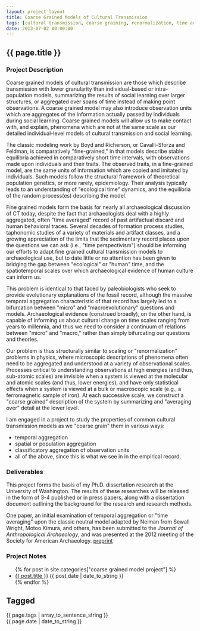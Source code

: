 ```yaml
---
layout: project_layout
title: Coarse Grained Models of Cultural Transmission
tags: [cultural transmission, coarse graining, renormalization, time averaging]
date: 2013-07-02 00:00:00
---
```


## {{ page.title }} ##



<div id="home">
<h3>Project Description</h3>
</div>

Coarse grained models of cultural transmission are those which describe transmission with lower granularity than individual-based or intra-population models, summarizing the results of social learning over larger structures, or aggregated over spans of time instead of making point observations.  A coarse grained model may also introduce observation units which are aggregates of the information actually passed by individuals during social learning.  Coarse grained models will allow us to make contact with, and explain, phenomena which are not at the same scale as our detailed individual-level models of cultural transmission and social learning.   

The classic modeling work by Boyd and Richerson, or Cavalli-Sforza and Feldman, is comparatively "fine-grained," in that models describe stable equilibria achieved in comparatively short time intervals, with observations made upon individuals and their traits.  The observed traits, in a fine-grained model, are the same units of information which are copied and imitated by individuals.  Such models follow the structural framework of theoretical population genetics, or more rarely, epidemiology.  Their analysis typically leads to an understanding of "ecological time" dynamics, and the equilibria of the random process(es) describing the model.

Fine grained models form the basis for nearly all archaeological discussion of CT today, despite the fact that archaeologists deal with a highly aggregated, often "time averaged" record of past artifactual discard and human behavioral traces.  Several decades of formation process studies, taphonomic studies of a variety of materials and artifact classes, and a growing appreciation of the limits that the sedimentary record places upon the questions we can ask (i.e., "time perspectivism") should be informing our efforts to adapt fine grained cultural transmission models to archaeological use, but to date little or no attention has been given to bridging the gap between "ecological" or "human" time, and the spatiotemporal scales over which archaeological evidence of human culture can inform us.  

This problem is identical to that faced by paleobiologists who seek to provide evolutionary explanations of the fossil record, although the massive temporal aggregation characteristic of that record has largely led to a bifurcation between "micro" and "macroevolutionary" questions and models.  Archaeological evidence (construed broadly), on the other hand, is capable of informing us about cultural change on time scales ranging from years to millennia, and thus we need to consider a continuum of relations between "micro" and "macro," rather than simply bifurcating our questions and theories.  

Our problem is thus structurally similar to scaling or "renormalization" problems in physics, where microscopic descriptions of phenomena often need to be aggregated and understood at a variety of observational scales.  Processes critical to understanding observations at high energies (and thus, sub-atomic scales) are invisible when a system is viewed at the molecular and atomic scales (and thus, lower energies), and have only statistical effects when a system is viewed at a bulk or macroscopic scale (e.g., a ferromagnetic sample of iron).  At each successive scale, we construct a "coarse grained" description of the system by summarizing and "averaging over" detail at the lower level.  

I am engaged in a project to study the properties of common cultural transmission models as we "coarse grain" them in various ways:

* temporal aggregation
* spatial or population aggregation
* classificatory aggregation of observation units
* all of the above, since this is what we see in in the empirical record.



<div id="home">
<h3>Deliverables</h3>
</div>

This project forms the basis of my Ph.D. dissertation research at the University of Washington.  The results of these researches will be released in the form of 3-4 published or in press papers, along with a dissertation document outlining the background for the research and research methods.  

One paper, an initial examination of temporal aggregation or "time averaging" upon the classic neutral model adapted by Neiman from Sewall Wright, Motoo Kimura, and others, has been submitted to the _Journal of Anthropological Archaeology_, and was presented at the 2012 meeting of the Society for American Archaeology.  [preprint](http://arxiv.org/abs/1204.2043v2)

<div id="home">
<h3>Project Notes</h3>
</div>

<ul class="posts">
{% for post in site.categories["coarse grained model project"] %}
         <li><a href="{{ post.url }}">{{ post.title }}</a>  <span class="index_publish_date">{{ post.date | date_to_string }}</span></li>
{% endfor %}
</ul>





Tagged
------
<div class="taglist">
{{ page.tags | array_to_sentence_string }}
</div>


<div class="project_publish_date">
{{ page.date | date_to_string }}
</div>

















